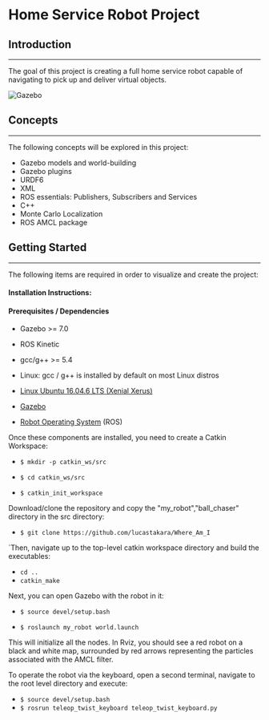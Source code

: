 # Home Service Robot Project

## Introduction
-----

The goal of this project is creating a full home service robot capable of navigating to pick up and deliver virtual objects.
 
![Gazebo](https://github.com/lucastakara/Where_Am_I/blob/master/images/Goal.png?raw=true)
## Concepts
---
The following concepts will be explored in this project:
- Gazebo models and world-building 
- Gazebo plugins
- URDF6
- XML
- ROS essentials: Publishers, Subscribers and Services
- C++
- Monte Carlo Localization
- ROS AMCL package

## Getting Started
----
The following items are required in order to visualize and create the project:
 
#### Installation Instructions:

#### Prerequisites / Dependencies 

- Gazebo >= 7.0

- ROS Kinetic

- gcc/g++ >= 5.4

- Linux: gcc / g++ is installed by default on most Linux distros

- [Linux Ubuntu 16.04.6 LTS (Xenial Xerus)](http://releases.ubuntu.com/16.04/)
- [Gazebo](http://gazebosim.org/tutorials?tut=install_ubuntu&cat=install) 
- [Robot Operating System](http://wiki.ros.org/kinetic/Installation/Ubuntu) (ROS)

Once these components are installed, you need to create a Catkin Workspace:


- `$ mkdir -p catkin_ws/src`

- `$ cd catkin_ws/src`

- `$ catkin_init_workspace`

Download/clone the repository and copy the "my_robot","ball_chaser" directory in the src directory:

- `$ git clone https://github.com/lucastakara/Where_Am_I`


`Then, navigate up to the top-level catkin workspace directory and build the executables:

- `cd ..`
- `catkin_make` 

Next, you can open Gazebo with the robot in it:

- `$ source devel/setup.bash`

- `$ roslaunch my_robot world.launch`



This will initialize all the nodes. In Rviz, you should see a red robot on a black and white map, surrounded by red arrows representing the particles associated with the AMCL filter.

To operate the robot via the keyboard, open a second terminal, navigate to the root level directory and execute:


- `$ source devel/setup.bash`
- `$ rosrun teleop_twist_keyboard teleop_twist_keyboard.py`


